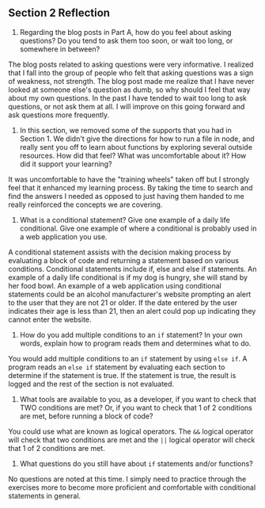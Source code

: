 ## Section 2 Reflection

1. Regarding the blog posts in Part A, how do you feel about asking questions? Do you tend to ask them too soon, or wait too long, or somewhere in between?

The blog posts related to asking questions were very informative.  I realized that I fall into the group of people who felt that asking questions was a sign
of weakness, not strength.  The blog post made me realize that I have never looked at someone else's question as dumb, so why should I feel that way about
my own questions.  In the past I have tended to wait too long to ask questions, or not ask them at all.  I will improve on this going forward and ask questions
more frequently.

1. In this section, we removed some of the supports that you had in Section 1. We didn't give the directions for how to run a file in node, and really sent you off to learn about functions by exploring several outside resources. How did that feel? What was uncomfortable about it? How did it support your learning?

It was uncomfortable to have the "training wheels" taken off but I strongly feel that it enhanced my learning process.  By taking the time to search and find the answers I needed
as opposed to just having them handed to me really reinforced the concepts we are covering.

1. What is a conditional statement? Give one example of a daily life conditional. Give one example of where a conditional is probably used in a web application you use.

A conditional statement assists with the decision making process by evaluating a block of code and returning a statement based on various conditions.  Conditional statements
include if, else and else if statements.  An example of a daily life conditional is if my dog is hungry, she will stand by her food bowl.  An example of a web application
using conditional statements could be an alcohol manufacturer's website prompting an alert to the user that they are not 21 or older.  If the date entered by the user indicates
their age is less than 21, then an alert could pop up indicating they cannot enter the website.

1. How do you add multiple conditions to an `if` statement? In your own words, explain how to program reads them and determines what to do.

You would add multiple conditions to an `if` statement by using `else if`.  A program reads an `else if` statement by evaluating each section to determine if the statement is true.
If the statement is true, the result is logged and the rest of the section is not evaluated.

1. What tools are available to you, as a developer, if you want to check that TWO conditions are met? Or, if you want to check that 1 of 2 conditions are met, before running a block of code?

You could use what are known as logical operators.  The `&&` logical operator will check that two conditions are met and the `||` logical operator will check that 1 of 2 conditions are met.

1. What questions do you still have about `if` statements and/or functions?

No questions are noted at this time.  I simply need to practice through the exercises more to become more proficient and comfortable with conditional statements in general.
